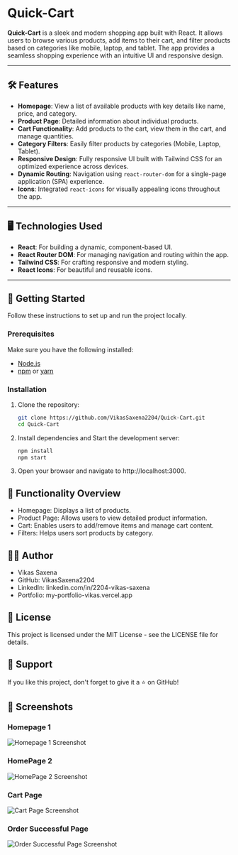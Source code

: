 # Quick-Cart

**Quick-Cart** is a sleek and modern shopping app built with React. It allows users to browse various products, add items to their cart, and filter products based on categories like mobile, laptop, and tablet. The app provides a seamless shopping experience with an intuitive UI and responsive design.

---

## 🛠 Features

- **Homepage**: View a list of available products with key details like name, price, and category.
- **Product Page**: Detailed information about individual products.
- **Cart Functionality**: Add products to the cart, view them in the cart, and manage quantities.
- **Category Filters**: Easily filter products by categories (Mobile, Laptop, Tablet).
- **Responsive Design**: Fully responsive UI built with Tailwind CSS for an optimized experience across devices.
- **Dynamic Routing**: Navigation using `react-router-dom` for a single-page application (SPA) experience.
- **Icons**: Integrated `react-icons` for visually appealing icons throughout the app.

---

## 🖥️ Technologies Used

- **React**: For building a dynamic, component-based UI.
- **React Router DOM**: For managing navigation and routing within the app.
- **Tailwind CSS**: For crafting responsive and modern styling.
- **React Icons**: For beautiful and reusable icons.

---

## 🚀 Getting Started

Follow these instructions to set up and run the project locally.

### Prerequisites
Make sure you have the following installed:
- [Node.js](https://nodejs.org/)
- [npm](https://www.npmjs.com/) or [yarn](https://yarnpkg.com/)

### Installation

1. Clone the repository:
   ```bash
   git clone https://github.com/VikasSaxena2204/Quick-Cart.git
   cd Quick-Cart

2. Install dependencies and Start the development server:
   ```bash
   npm install
   npm start

3. Open your browser and navigate to http://localhost:3000.


## 🛒 Functionality Overview
- Homepage: Displays a list of products.
- Product Page: Allows users to view detailed product information.
- Cart: Enables users to add/remove items and manage cart content.
- Filters: Helps users sort products by category.

## 🧑‍💻 Author
- Vikas Saxena
- GitHub: VikasSaxena2204
- LinkedIn: linkedin.com/in/2204-vikas-saxena
- Portfolio: my-portfolio-vikas.vercel.app

## 📜 License
This project is licensed under the MIT License - see the LICENSE file for details.

## 🌟 Support
If you like this project, don't forget to give it a ⭐ on GitHub!


## 📸 Screenshots

### Homepage 1
![Homepage 1 Screenshot](https://github.com/VikasSaxena2204/Quick-Cart/blob/main/assets/QuickCart-1.png)

### HomePage 2
![HomePage 2 Screenshot](https://github.com/VikasSaxena2204/Quick-Cart/blob/main/assets/QuickCart-2.png)

### Cart Page
![Cart Page Screenshot](https://github.com/VikasSaxena2204/Quick-Cart/blob/main/assets/QuickCart-3.png)

### Order Successful Page
![Order Successful Page Screenshot](https://github.com/VikasSaxena2204/Quick-Cart/blob/main/assets/QuickCart-4.png)


